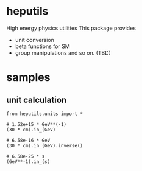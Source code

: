 # heputils
High energy physics utilities
This package provides
* unit conversion
* beta functions for SM
* group manipulations
and so on. (TBD)

# samples
## unit calculation

```python:
from heputils.units import *

# 1.52e+15 * GeV**(-1)
(30 * cm).in_(GeV)

# 6.58e-16 * GeV
(30 * cm).in_(GeV).inverse()

# 6.58e-25 * s
(GeV**-1).in_(s)
```

